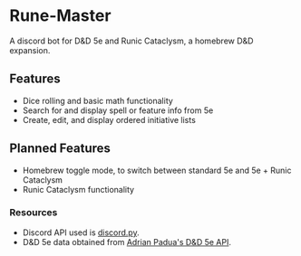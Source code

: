 # Rune-Master
A discord bot for D&amp;D 5e and Runic Cataclysm, a homebrew D&amp;D expansion.

## Features
* Dice rolling and basic math functionality
* Search for and display spell or feature info from 5e
* Create, edit, and display ordered initiative lists

## Planned Features
* Homebrew toggle mode, to switch between standard 5e and 5e + Runic Cataclysm
* Runic Cataclysm functionality

### Resources
* Discord API used is <a href="https://discordpy.readthedocs.io/en/latest/">discord.py</a>.
* D&amp;D 5e data obtained from <a href="http://www.dnd5eapi.co/">Adrian Padua's D&amp;D 5e API</a>.
